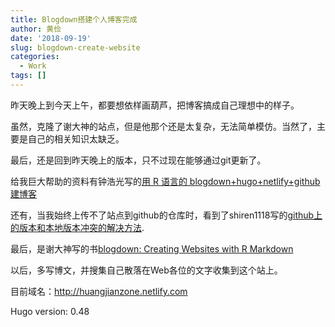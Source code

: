 ```yaml
---
title: Blogdown搭建个人博客完成
author: 黄俭
date: '2018-09-19'
slug: blogdown-create-website
categories:
  - Work
tags: []
---
```

昨天晚上到今天上午，都要想依样画葫芦，把博客搞成自己理想中的样子。

虽然，克隆了谢大神的站点，但是他那个还是太复杂，无法简单模仿。当然了，主要是自己的相关知识太缺乏。

最后，还是回到昨天晚上的版本，只不过现在能够通过git更新了。

给我巨大帮助的资料有钟浩光写的[用 R 语言的 blogdown+hugo+netlify+github 建博客](https://cosx.org/2018/01/build-blog-with-blogdown-hugo-netlify-github/)

还有，当我始终上传不了站点到github的仓库时，看到了shiren1118写的[github上的版本和本地版本冲突的解决方法](https://blog.csdn.net/shiren1118/article/details/7761203).

最后，是谢大神写的书[blogdown: Creating Websites with R Markdown](https://bookdown.org/yihui/blogdown/)

以后，多写博文，并搜集自己散落在Web各位的文字收集到这个站上。

目前域名：http://huangjianzone.netlify.com

Hugo version: 0.48
